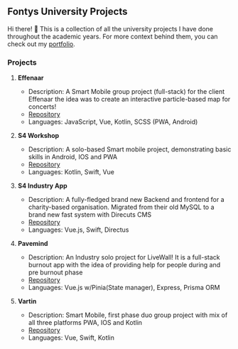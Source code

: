 ## Fontys University Projects

Hi there! 👋 This is a collection of all the university projects I have done throughout the academic years. For more context behind them, you can check out my [portfolio](https://your-portfolio-link-here).

### Projects

1. **Effenaar**
   - Description: A Smart Mobile group project (full-stack) for the client Effenaar the idea was to create an interactive particle-based map for concerts!
   - [Repository](https://github.com/fontys-university-projects/effenaar)
   - Languages: JavaScript, Vue, Kotlin, SCSS (PWA, Android) 

2. **S4 Workshop**
   - Description: A solo-based Smart mobile project, demonstrating basic skills in Android, IOS and PWA
   - [Repository](https://github.com/fontys-university-projects/s4-workshop)
   - Languages: Kotlin, Swift, Vue

3. **S4 Industry App**
   - Description: A fully-fledged brand new Backend and frontend for a charity-based organisation. Migrated from their old MySQL to a brand new fast system with Direcuts CMS
   - [Repository](https://github.com/fontys-university-projects/s4-industry-app)
   - Languages: Vue.js, Swift, Directus

4. **Pavemind**
   - Description: An Industry solo project for LiveWall! It is a full-stack burnout app with the idea of providing help for people during and pre burnout phase
   - [Repository](https://github.com/fontys-university-projects/pavemind)
   - Languages: Vue.js w/Pinia(State manager), Express, Prisma ORM

5. **Vartin**
   - Description: Smart Mobile, first phase duo group project with mix of all three platforms PWA, IOS and Kotlin
   - [Repository](https://github.com/fontys-university-projects/vartin)
   - Languages: Vue, Swift, Kotlin


